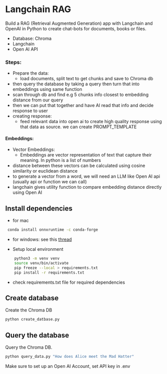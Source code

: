 # Langchain RAG 

Build a RAG (Retrieval Augmented Generation) app with Langchain and OpenAI in Python to create chat-bots for documents, books or files.

- Database: Chroma 
- Langchain
- Open AI API

### Steps:
- Prepare the data:
  - load documents, split text to get chunks and save to Chroma db
- then query the database by taking a query then turn that into embeddings using same function
- scan through db and find e.g 5 chunks info closest to embedding distance from our query
- then we can put that together and have AI read that info and decide response to user 
- creating response:
  - feed relevant data into open ai to create high quality response using that data as source. we can create PROMPT_TEMPLATE

#### Embeddings:

- Vector Embeddings: 
  - Embeddings are vector representation of text that capture their meaning. In python is a list of numbers
- distance between these vectors can be calculated using cosine similarity or euclidean distance
- to generate a vector from a word, we will need an LLM like Open AI api (usually api or function we can call)
- langchain gives utility function to compare embedding distance directly using Open AI 


## Install dependencies

- for mac 
```bash
 conda install onnxruntime -c conda-forge
 ```

- for windows: see this [thread](https://github.com/microsoft/onnxruntime/issues/11037)

- Setup local environment 
```bash
    python3 -m venv venv 
    source venv/bin/activate 
    pip freeze --local > requirements.txt
    pip install -r requirements.txt 
```
- check requirements.txt file for required dependencies

## Create database 
Create the Chroma DB
```bash
python create_datbase.py
```

## Query the database 
Query the Chroma DB.
```bash
python query_data.py "How does Alice meet the Mad Hatter"
```

Make sure to set up an Open AI Account, set API key in .env 